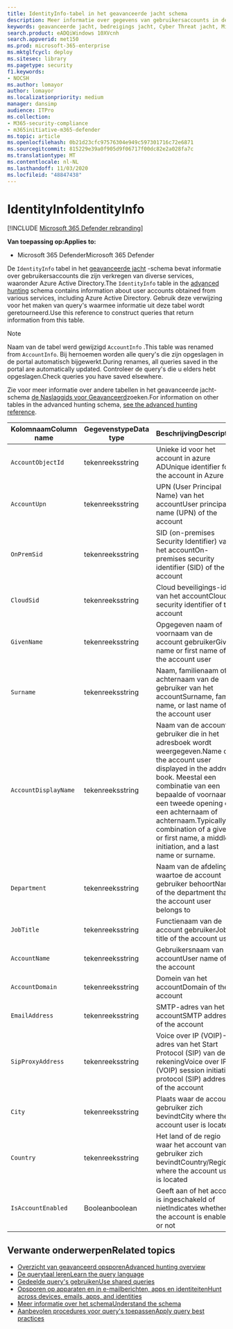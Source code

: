 ```yaml
---
title: IdentityInfo-tabel in het geavanceerde jacht schema
description: Meer informatie over gegevens van gebruikersaccounts in de tabel IdentityInfo van het schema geavanceerde jacht
keywords: geavanceerde jacht, bedreigings jacht, Cyber Threat jacht, Microsoft Threat Protection, Microsoft 365, MTP, m365, Search, query, Telemetry, schema naslag, kusto, tabel, kolom, gegevenstype, beschrijving, AccountInfo, IdentityInfo, account
search.product: eADQiWindows 10XVcnh
search.appverid: met150
ms.prod: microsoft-365-enterprise
ms.mktglfcycl: deploy
ms.sitesec: library
ms.pagetype: security
f1.keywords:
- NOCSH
ms.author: lomayor
author: lomayor
ms.localizationpriority: medium
manager: dansimp
audience: ITPro
ms.collection:
- M365-security-compliance
- m365initiative-m365-defender
ms.topic: article
ms.openlocfilehash: 0b21d23cfc97576304e949c597301716c72e6871
ms.sourcegitcommit: 815229e39a0f905d9f06717f00dc82e2a028fa7c
ms.translationtype: MT
ms.contentlocale: nl-NL
ms.lasthandoff: 11/03/2020
ms.locfileid: "48847438"
---
```

# <a name="identityinfo"></a><span data-ttu-id="b0cea-104">IdentityInfo</span><span class="sxs-lookup"><span data-stu-id="b0cea-104">IdentityInfo</span></span>

[!INCLUDE [Microsoft 365 Defender rebranding](../includes/microsoft-defender.md)]


<span data-ttu-id="b0cea-105">**Van toepassing op:**</span><span class="sxs-lookup"><span data-stu-id="b0cea-105">**Applies to:**</span></span>
- <span data-ttu-id="b0cea-106">Microsoft 365 Defender</span><span class="sxs-lookup"><span data-stu-id="b0cea-106">Microsoft 365 Defender</span></span>

<span data-ttu-id="b0cea-107">De `IdentityInfo` tabel in het [geavanceerde jacht](advanced-hunting-overview.md) -schema bevat informatie over gebruikersaccounts die zijn verkregen van diverse services, waaronder Azure Active Directory.</span><span class="sxs-lookup"><span data-stu-id="b0cea-107">The `IdentityInfo` table in the [advanced hunting](advanced-hunting-overview.md) schema contains information about user accounts obtained from various services, including Azure Active Directory.</span></span> <span data-ttu-id="b0cea-108">Gebruik deze verwijzing voor het maken van query's waarmee informatie uit deze tabel wordt geretourneerd.</span><span class="sxs-lookup"><span data-stu-id="b0cea-108">Use this reference to construct queries that return information from this table.</span></span>

>[!NOTE]
><span data-ttu-id="b0cea-109">Naam van de tabel werd gewijzigd `AccountInfo` .</span><span class="sxs-lookup"><span data-stu-id="b0cea-109">This table was renamed from `AccountInfo`.</span></span> <span data-ttu-id="b0cea-110">Bij hernoemen worden alle query's die zijn opgeslagen in de portal automatisch bijgewerkt.</span><span class="sxs-lookup"><span data-stu-id="b0cea-110">During renames, all queries saved in the portal are automatically updated.</span></span> <span data-ttu-id="b0cea-111">Controleer de query's die u elders hebt opgeslagen.</span><span class="sxs-lookup"><span data-stu-id="b0cea-111">Check queries you have saved elsewhere.</span></span>

<span data-ttu-id="b0cea-112">Zie voor meer informatie over andere tabellen in het geavanceerde jacht-schema [de Naslaggids voor Geavanceerd](advanced-hunting-schema-tables.md)zoeken.</span><span class="sxs-lookup"><span data-stu-id="b0cea-112">For information on other tables in the advanced hunting schema, [see the advanced hunting reference](advanced-hunting-schema-tables.md).</span></span>

| <span data-ttu-id="b0cea-113">Kolomnaam</span><span class="sxs-lookup"><span data-stu-id="b0cea-113">Column name</span></span> | <span data-ttu-id="b0cea-114">Gegevenstype</span><span class="sxs-lookup"><span data-stu-id="b0cea-114">Data type</span></span> | <span data-ttu-id="b0cea-115">Beschrijving</span><span class="sxs-lookup"><span data-stu-id="b0cea-115">Description</span></span> |
|-------------|-----------|-------------|
| `AccountObjectId` | <span data-ttu-id="b0cea-116">tekenreeks</span><span class="sxs-lookup"><span data-stu-id="b0cea-116">string</span></span> | <span data-ttu-id="b0cea-117">Unieke id voor het account in azure AD</span><span class="sxs-lookup"><span data-stu-id="b0cea-117">Unique identifier for the account in Azure AD</span></span> |
| `AccountUpn` | <span data-ttu-id="b0cea-118">tekenreeks</span><span class="sxs-lookup"><span data-stu-id="b0cea-118">string</span></span> | <span data-ttu-id="b0cea-119">UPN (User Principal Name) van het account</span><span class="sxs-lookup"><span data-stu-id="b0cea-119">User principal name (UPN) of the account</span></span> |
| `OnPremSid` | <span data-ttu-id="b0cea-120">tekenreeks</span><span class="sxs-lookup"><span data-stu-id="b0cea-120">string</span></span> | <span data-ttu-id="b0cea-121">SID (on-premises Security Identifier) van het account</span><span class="sxs-lookup"><span data-stu-id="b0cea-121">On-premises security identifier (SID) of the account</span></span> |
| `CloudSid` | <span data-ttu-id="b0cea-122">tekenreeks</span><span class="sxs-lookup"><span data-stu-id="b0cea-122">string</span></span> | <span data-ttu-id="b0cea-123">Cloud beveiligings-id van het account</span><span class="sxs-lookup"><span data-stu-id="b0cea-123">Cloud security identifier of the account</span></span> |
| `GivenName` | <span data-ttu-id="b0cea-124">tekenreeks</span><span class="sxs-lookup"><span data-stu-id="b0cea-124">string</span></span> | <span data-ttu-id="b0cea-125">Opgegeven naam of voornaam van de account gebruiker</span><span class="sxs-lookup"><span data-stu-id="b0cea-125">Given name or first name of the account user</span></span> |
| `Surname` | <span data-ttu-id="b0cea-126">tekenreeks</span><span class="sxs-lookup"><span data-stu-id="b0cea-126">string</span></span> | <span data-ttu-id="b0cea-127">Naam, familienaam of achternaam van de gebruiker van het account</span><span class="sxs-lookup"><span data-stu-id="b0cea-127">Surname, family name, or last name of the account user</span></span> |
| `AccountDisplayName` | <span data-ttu-id="b0cea-128">tekenreeks</span><span class="sxs-lookup"><span data-stu-id="b0cea-128">string</span></span> | <span data-ttu-id="b0cea-129">Naam van de account gebruiker die in het adresboek wordt weergegeven.</span><span class="sxs-lookup"><span data-stu-id="b0cea-129">Name of the account user displayed in the address book.</span></span> <span data-ttu-id="b0cea-130">Meestal een combinatie van een bepaalde of voornaam, een tweede opening en een achternaam of achternaam.</span><span class="sxs-lookup"><span data-stu-id="b0cea-130">Typically a combination of a given or first name, a middle initiation, and a last name or surname.</span></span> |
| `Department` | <span data-ttu-id="b0cea-131">tekenreeks</span><span class="sxs-lookup"><span data-stu-id="b0cea-131">string</span></span> | <span data-ttu-id="b0cea-132">Naam van de afdeling waartoe de account gebruiker behoort</span><span class="sxs-lookup"><span data-stu-id="b0cea-132">Name of the department that the account user belongs to</span></span> |
| `JobTitle` | <span data-ttu-id="b0cea-133">tekenreeks</span><span class="sxs-lookup"><span data-stu-id="b0cea-133">string</span></span> | <span data-ttu-id="b0cea-134">Functienaam van de account gebruiker</span><span class="sxs-lookup"><span data-stu-id="b0cea-134">Job title of the account user</span></span> |
| `AccountName` | <span data-ttu-id="b0cea-135">tekenreeks</span><span class="sxs-lookup"><span data-stu-id="b0cea-135">string</span></span> | <span data-ttu-id="b0cea-136">Gebruikersnaam van het account</span><span class="sxs-lookup"><span data-stu-id="b0cea-136">User name of the account</span></span> |
| `AccountDomain` | <span data-ttu-id="b0cea-137">tekenreeks</span><span class="sxs-lookup"><span data-stu-id="b0cea-137">string</span></span> | <span data-ttu-id="b0cea-138">Domein van het account</span><span class="sxs-lookup"><span data-stu-id="b0cea-138">Domain of the account</span></span> |
| `EmailAddress` | <span data-ttu-id="b0cea-139">tekenreeks</span><span class="sxs-lookup"><span data-stu-id="b0cea-139">string</span></span> | <span data-ttu-id="b0cea-140">SMTP-adres van het account</span><span class="sxs-lookup"><span data-stu-id="b0cea-140">SMTP address of the account</span></span> |
| `SipProxyAddress` | <span data-ttu-id="b0cea-141">tekenreeks</span><span class="sxs-lookup"><span data-stu-id="b0cea-141">string</span></span> | <span data-ttu-id="b0cea-142">Voice over IP (VOIP)-adres van het Start Protocol (SIP) van de rekening</span><span class="sxs-lookup"><span data-stu-id="b0cea-142">Voice over IP (VOIP) session initiation protocol (SIP) address of the account</span></span> |
| `City` | <span data-ttu-id="b0cea-143">tekenreeks</span><span class="sxs-lookup"><span data-stu-id="b0cea-143">string</span></span> | <span data-ttu-id="b0cea-144">Plaats waar de account gebruiker zich bevindt</span><span class="sxs-lookup"><span data-stu-id="b0cea-144">City where the account user is located</span></span> |
| `Country` | <span data-ttu-id="b0cea-145">tekenreeks</span><span class="sxs-lookup"><span data-stu-id="b0cea-145">string</span></span> | <span data-ttu-id="b0cea-146">Het land of de regio waar het account van de gebruiker zich bevindt</span><span class="sxs-lookup"><span data-stu-id="b0cea-146">Country/Region where the account user is located</span></span> |
| `IsAccountEnabled` | <span data-ttu-id="b0cea-147">Boolean</span><span class="sxs-lookup"><span data-stu-id="b0cea-147">boolean</span></span> | <span data-ttu-id="b0cea-148">Geeft aan of het account is ingeschakeld of niet</span><span class="sxs-lookup"><span data-stu-id="b0cea-148">Indicates whether the account is enabled or not</span></span> |

## <a name="related-topics"></a><span data-ttu-id="b0cea-149">Verwante onderwerpen</span><span class="sxs-lookup"><span data-stu-id="b0cea-149">Related topics</span></span>
- [<span data-ttu-id="b0cea-150">Overzicht van geavanceerd opsporen</span><span class="sxs-lookup"><span data-stu-id="b0cea-150">Advanced hunting overview</span></span>](advanced-hunting-overview.md)
- [<span data-ttu-id="b0cea-151">De querytaal leren</span><span class="sxs-lookup"><span data-stu-id="b0cea-151">Learn the query language</span></span>](advanced-hunting-query-language.md)
- [<span data-ttu-id="b0cea-152">Gedeelde query's gebruiken</span><span class="sxs-lookup"><span data-stu-id="b0cea-152">Use shared queries</span></span>](advanced-hunting-shared-queries.md)
- [<span data-ttu-id="b0cea-153">Opsporen op apparaten en in e-mailberichten, apps en identiteiten</span><span class="sxs-lookup"><span data-stu-id="b0cea-153">Hunt across devices, emails, apps, and identities</span></span>](advanced-hunting-query-emails-devices.md)
- [<span data-ttu-id="b0cea-154">Meer informatie over het schema</span><span class="sxs-lookup"><span data-stu-id="b0cea-154">Understand the schema</span></span>](advanced-hunting-schema-tables.md)
- [<span data-ttu-id="b0cea-155">Aanbevolen procedures voor query's toepassen</span><span class="sxs-lookup"><span data-stu-id="b0cea-155">Apply query best practices</span></span>](advanced-hunting-best-practices.md)
